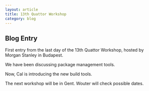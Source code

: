 ```yaml
---
layout: article
title: 13th Quattor Workshop
category: blog
---
```


Blog Entry
----------

First entry from the last day of the 13th Quattor Workshop, hosted by Morgan Stanley in Budapest. 

We have been discussing package management tools.

Now, Cal is introducing the new build tools.

The next workshop will be in Gent. Wouter will check possible dates.
